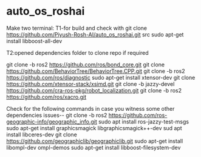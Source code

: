 # auto_os_roshai
Make two terminal:
T1-for build and check with
git clone https://github.com/Piyush-Rosh-AI/auto_os_roshai.git src
sudo apt-get install libboost-all-dev


T2:opened dependencies folder to clone repo if required

git clone -b ros2 https://github.com/ros/bond_core.git
git clone https://github.com/BehaviorTree/BehaviorTree.CPP.git
git clone -b ros2 https://github.com/ros/diagnostic
sudo apt-get install xtensor-dev
git clone https://github.com/xtensor-stack/xsimd.git
git clone -b jazzy-devel https://github.com/cra-ros-pkg/robot_localization.git
git clone -b ros2 https://github.com/ros/xacro.git



Check for the following commands in case you witness some other dependencies issues--
    git clone -b ros2 https://github.com/ros-geographic-info/geographic_info.git
    sudo apt install ros-jazzy-test-msgs
    sudo apt-get install graphicsmagick libgraphicsmagick++-dev
    sud apt install libceres-dev
    git clone https://github.com/geographiclib/geographiclib.git
    sudo apt-get install libompl-dev ompl-demos
    sudo apt-get install libboost-filesystem-dev



